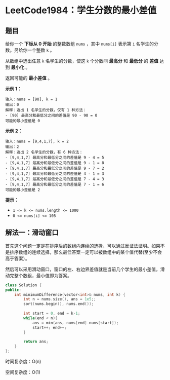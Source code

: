 # LeetCode1984：学生分数的最小差值

## 题目

给你一个 **下标从 0 开始** 的整数数组 `nums` ，其中 `nums[i]` 表示第 `i` 名学生的分数。另给你一个整数 `k` 。

从数组中选出任意 `k` 名学生的分数，使这 `k` 个分数间 **最高分** 和 **最低分** 的 **差值** 达到 **最小化** 。

返回可能的 **最小差值** 。

 

**示例 1：**

```
输入：nums = [90], k = 1
输出：0
解释：选出 1 名学生的分数，仅有 1 种方法：
- [90] 最高分和最低分之间的差值是 90 - 90 = 0
可能的最小差值是 0
```

**示例 2：**

```
输入：nums = [9,4,1,7], k = 2
输出：2
解释：选出 2 名学生的分数，有 6 种方法：
- [9,4,1,7] 最高分和最低分之间的差值是 9 - 4 = 5
- [9,4,1,7] 最高分和最低分之间的差值是 9 - 1 = 8
- [9,4,1,7] 最高分和最低分之间的差值是 9 - 7 = 2
- [9,4,1,7] 最高分和最低分之间的差值是 4 - 1 = 3
- [9,4,1,7] 最高分和最低分之间的差值是 7 - 4 = 3
- [9,4,1,7] 最高分和最低分之间的差值是 7 - 1 = 6
可能的最小差值是 2
```

 

**提示：**

- `1 <= k <= nums.length <= 1000`
- `0 <= nums[i] <= 105`

## 解法一：滑动窗口

首先这个问题一定是在排序后的数组内连续的选择，可以通过反证法证明。如果不是排序数组的连续选择，那么最佳答案一定可以被数组中的某个值代替(至少不会高于答案）。

然后可以采用滑动窗口，窗口的左、右边界差值就是当前几个学生的最小差值，滑动完整个数组，最小值即为答案。

```c++
class Solution {
public:
    int minimumDifference(vector<int>& nums, int k) {
        int n = nums.size(), ans = 1e5;;
        sort(nums.begin(), nums.end());
        
        int start = 0, end = k-1;
        while(end < n){
            ans = min(ans, nums[end]-nums[start]);
            start++; end++;
        }
        
        return ans;
    }
};
```

时间复杂度：O(n)

空间复杂度：O(1)
